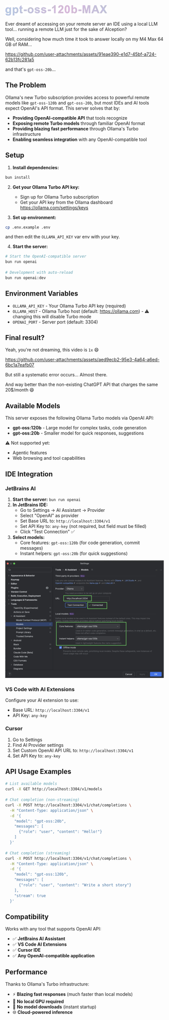 ![logo](doc/logo.webp)

Ever dreamt of accessing on your remote server an IDE using a local LLM tool... running a remote LLM just for the sake of AIception?

Well, considering how much time it took to answer locally on my M4 Max 64 GB of RAM...

https://github.com/user-attachments/assets/91eae390-e1d7-45bf-a724-62b13fc281a5

and that's `gpt-oss-20b`...

## The Problem

Ollama's new Turbo subscription provides access to powerful remote models like `gpt-oss-120b` and `gpt-oss-20b`, but most IDEs and AI tools expect OpenAI's API format. This server solves that by:

- **Providing OpenAI-compatible API** that tools recognize
- **Exposing remote Turbo models** through familiar OpenAI format
- **Providing blazing fast performance** through Ollama's Turbo infrastructure
- **Enabling seamless integration** with any OpenAI-compatible tool

## Setup

1. **Install dependencies:**
```bash
bun install
```

2. **Get your Ollama Turbo API key:**
   - Sign up for Ollama Turbo subscription
   - Get your API key from the Ollama dashboard https://ollama.com/settings/keys

3. **Set up environment:**
```bash
cp .env.example .env
```
and then edit the `OLLAMA_API_KEY` var env with your key.

4. **Start the server:**
```bash
# Start the OpenAI-compatible server
bun run openai

# Development with auto-reload
bun run openai:dev
```

## Environment Variables

- `OLLAMA_API_KEY` - Your Ollama Turbo API key (required)
- `OLLAMA_HOST` - Ollama Turbo host (default: https://ollama.com) - ⚠️ changing this will disable Turbo mode
- `OPENAI_PORT` - Server port (default: 3304)

## Final result?

Yeah, you're not dreaming, this video is `1x` 😄

https://github.com/user-attachments/assets/aed9ecb2-95e3-4a64-a6ed-6bc1a7eafb07

But still a systematic error occurs... Almost there.

And way better than the non-existing ChatGPT API that charges the same 20$/month 😄

## Available Models

This server exposes the following Ollama Turbo models via OpenAI API:

- **gpt-oss:120b** - Large model for complex tasks, code generation
- **gpt-oss:20b** - Smaller model for quick responses, suggestions

⚠️ Not supported yet:
- Agentic features
- Web browsing and tool capabilities

## IDE Integration

### JetBrains AI

1. **Start the server:** `bun run openai`
2. **In JetBrains IDE:**
   - Go to Settings → AI Assistant → Provider
   - Select "OpenAI" as provider
   - Set Base URL to: `http://localhost:3304/v1`
   - Set API Key to: `any-key` (not required, but field must be filled)
   - Click "Test Connection" ✅
3. **Select models:**
   - Core features: `gpt-oss:120b` (for code generation, commit messages)
   - Instant helpers: `gpt-oss:20b` (for quick suggestions)

![JetBrains AI](doc/gpt-oss-120b-MAX.webp)

### VS Code with AI Extensions
Configure your AI extension to use:
- Base URL: `http://localhost:3304/v1`
- API Key: `any-key`

### Cursor
1. Go to Settings
2. Find AI Provider settings
3. Set Custom OpenAI API URL to: `http://localhost:3304/v1`
4. Set API Key to: `any-key`



## API Usage Examples

```bash
# List available models
curl -X GET http://localhost:3304/v1/models

# Chat completion (non-streaming)
curl -X POST http://localhost:3304/v1/chat/completions \
  -H "Content-Type: application/json" \
  -d '{
    "model": "gpt-oss:20b",
    "messages": [
      {"role": "user", "content": "Hello!"}
    ]
  }'

# Chat completion (streaming)
curl -X POST http://localhost:3304/v1/chat/completions \
  -H "Content-Type: application/json" \
  -d '{
    "model": "gpt-oss:120b",
    "messages": [
      {"role": "user", "content": "Write a short story"}
    ],
    "stream": true
  }'
```

## Compatibility

Works with any tool that supports OpenAI API:
- ✅ **JetBrains AI Assistant**
- ✅ **VS Code AI Extensions**
- ✅ **Cursor IDE**
- ✅ **Any OpenAI-compatible application**

## Performance

Thanks to Ollama's Turbo infrastructure:
- ⚡ **Blazing fast responses** (much faster than local models)
- 🚀 **No local GPU required** 
- 💾 **No model downloads** (instant startup)
- 🌐 **Cloud-powered inference**



